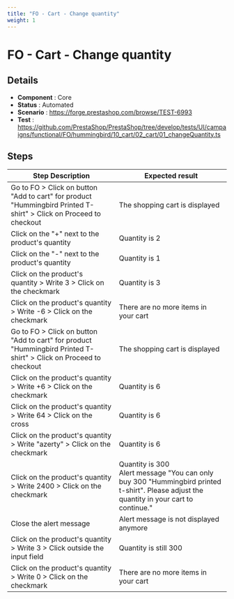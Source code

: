 ```yaml
---
title: "FO - Cart - Change quantity"
weight: 1
---
```


# FO - Cart - Change quantity
## Details
* **Component** : Core
* **Status** : Automated
* **Scenario** : https://forge.prestashop.com/browse/TEST-6993
* **Test** : https://github.com/PrestaShop/PrestaShop/tree/develop/tests/UI/campaigns/functional/FO/hummingbird/10_cart/02_cart/01_changeQuantity.ts

## Steps
| Step Description | Expected result |
| ----- | ----- |
| Go to FO > Click on button "Add to cart" for product "Hummingbird Printed T-shirt" > Click on Proceed to checkout | The shopping cart is displayed |
| Click on the "+" next to the product's quantity | Quantity is 2 |
| Click on the "-" next to the product's quantity | Quantity is 1 |
| Click on the product's quantity > Write 3 > Click on the checkmark | Quantity is 3 |
| Click on the product's quantity > Write -6 > Click on the checkmark | There are no more items in your cart |
| Go to FO > Click on button "Add to cart" for product "Hummingbird Printed T-shirt" > Click on Proceed to checkout | The shopping cart is displayed |
| Click on the product's quantity > Write +6 > Click on the checkmark | Quantity is 6 |
| Click on the product's quantity > Write 64 > Click on the cross | Quantity is 6 |
| Click on the product's quantity > Write "azerty" > Click on the checkmark | Quantity is 6 |
| Click on the product's quantity > Write 2400 > Click on the checkmark | Quantity is 300<br>Alert message "You can only buy 300 "Hummingbird printed t-shirt". Please adjust the quantity in your cart to continue." |
| Close the alert message | Alert message is not displayed anymore |
| Click on the product's quantity > Write 3 > Click outside the input field | Quantity is still 300 |
| Click on the product's quantity > Write 0 > Click on the checkmark | There are no more items in your cart |
